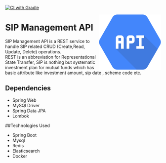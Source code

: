 [![CI with Gradle](https://github.com/iamHrithikRaj/sip_managment/actions/workflows/gradle.yml/badge.svg)](https://github.com/iamHrithikRaj/sip_managment/actions/workflows/gradle.yml)

<img width="200px" align="right" alt="mew" src="./assets/art.png" title="art"/>

# SIP Management API
<p style="text-align=right">SIP Management API is a REST service to handle SIP related CRUD (Create,Read, Update, Delete) operations. <br/>
REST is an abbreviation for Representational State Transfer, SIP is nothing but systematic investment plan for mutual funds which has basic attribute like investment amount, sip date , scheme code etc.<p>

## Dependencies
- Spring Web
- MySQl Driver
- Spring Data JPA
- Lombok

##Technologies Used
- Spring Boot
- Mysql
- Redis
- Elasticsearch
- Docker
